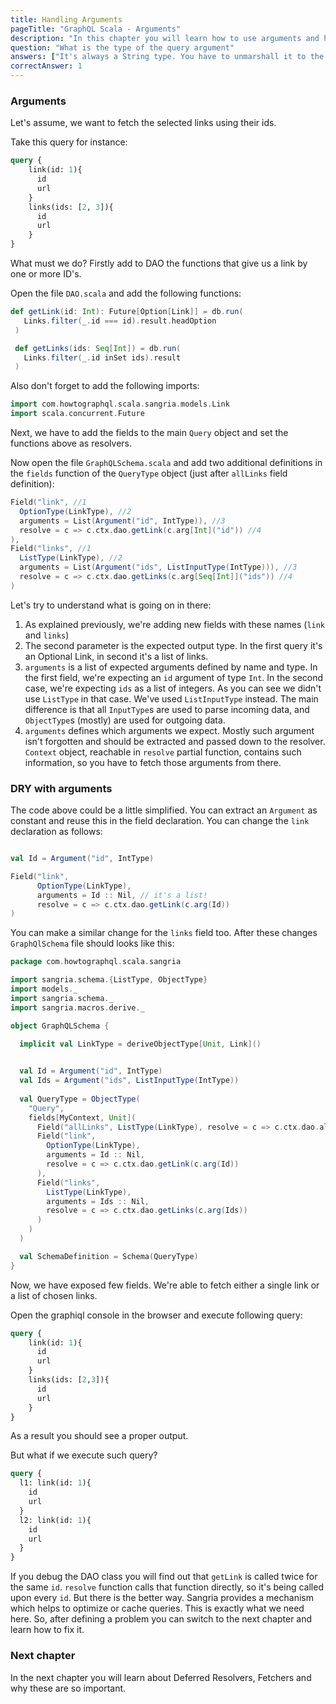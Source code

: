 ```yaml
---
title: Handling Arguments
pageTitle: "GraphQL Scala - Arguments"
description: "In this chapter you will learn how to use arguments and how to handle them and pass to the business logic."
question: "What is the type of the query argument"
answers: ["It's always a String type. You have to unmarshall it to the type you need", "You can define the type of the argument in the schema.", "It's one of the basic types.", "Only numbers."]
correctAnswer: 1
---
```



### Arguments

Let's assume, we want to fetch the selected links using their ids. 

Take this query for instance:

```graphql
query {
    link(id: 1){
      id
      url
    }
    links(ids: [2, 3]){
      id
      url
    }  
}
```

What must we do? Firstly add to DAO the functions that give us a link by one or more ID's.

<Instruction>

Open the file `DAO.scala` and add the following functions:

```scala
def getLink(id: Int): Future[Option[Link]] = db.run(
   Links.filter(_.id === id).result.headOption
 )

 def getLinks(ids: Seq[Int]) = db.run(
   Links.filter(_.id inSet ids).result
 )
```

</Instruction>

Also don't forget to add the following imports:

```scala
import com.howtographql.scala.sangria.models.Link
import scala.concurrent.Future 
```


Next, we have to add the fields to the main `Query` object and set the functions above as resolvers.

<Instruction>

Now open the file `GraphQLSchema.scala` and add two additional definitions in the `fields` function of the `QueryType` object (just after `allLinks` field definition):

```scala
Field("link", //1
  OptionType(LinkType), //2
  arguments = List(Argument("id", IntType)), //3
  resolve = c => c.ctx.dao.getLink(c.arg[Int]("id")) //4
),
Field("links", //1
  ListType(LinkType), //2
  arguments = List(Argument("ids", ListInputType(IntType))), //3
  resolve = c => c.ctx.dao.getLinks(c.arg[Seq[Int]]("ids")) //4
)
```

</Instruction>

Let's try to understand what is going on in there:

1. As explained previously, we're adding new fields with these names (`link` and `links`)
1. The second parameter is the expected output type. In the first query it's an Optional Link, in second it's a list of links.
1. `arguments` is a list of expected arguments defined by name and type. In the first field, we're expecting an `id` argument of type `Int`. In the second case, we're expecting `ids` as a list of integers. As you can see we didn't use `ListType` in that case. We've used `ListInputType` instead. The main difference is that all `InputType`s are used to parse incoming data, and `ObjectType`s (mostly) are used for outgoing data.
1. `arguments` defines which arguments we expect. Mostly such argument isn't forgotten and should be extracted and passed down to the resolver. `Context` object, reachable in `resolve` partial function, contains such information, so you have to fetch those arguments from there.

### DRY with arguments

The code above could be a little simplified. You can extract an `Argument` as constant and reuse this in the field declaration. 
You can change the `link` declaration as follows:

```scala

val Id = Argument("id", IntType)

Field("link",
      OptionType(LinkType),
      arguments = Id :: Nil, // it's a list!
      resolve = c => c.ctx.dao.getLink(c.arg(Id))
)
```

You can make a similar change for the `links` field too. After these changes `GraphQlSchema` file should looks like this:

```scala
package com.howtographql.scala.sangria

import sangria.schema.{ListType, ObjectType}
import models._
import sangria.schema._
import sangria.macros.derive._

object GraphQLSchema {

  implicit val LinkType = deriveObjectType[Unit, Link]()

  
  val Id = Argument("id", IntType)
  val Ids = Argument("ids", ListInputType(IntType))
  
  val QueryType = ObjectType(
    "Query",
    fields[MyContext, Unit](
      Field("allLinks", ListType(LinkType), resolve = c => c.ctx.dao.allLinks),
      Field("link", 
        OptionType(LinkType),
        arguments = Id :: Nil,
        resolve = c => c.ctx.dao.getLink(c.arg(Id))
      ),
      Field("links",
        ListType(LinkType),
        arguments = Ids :: Nil,
        resolve = c => c.ctx.dao.getLinks(c.arg(Ids))
      )
    )
  )

  val SchemaDefinition = Schema(QueryType)
}

```


Now, we have exposed few fields. We're able to fetch either a single link or a list of chosen links.

<Instruction>

Open the graphiql console in the browser and execute following query:

```graphql
query {
    link(id: 1){
      id
      url
    }
    links(ids: [2,3]){
      id
      url
    }
}
```

</Instruction>

As a result you should see a proper output. 


But what if we execute such query?

```graphql
query {
  l1: link(id: 1){
    id
    url
  }
  l2: link(id: 1){
    id
    url
  }
}
```

If you debug the DAO class you will find out that `getLink` is called twice for the same `id`. `resolve` function calls that function directly, so it's being called upon every `id`. 
But there is the better way. Sangria provides a mechanism which helps to optimize or cache queries. 
This is exactly what we need here. So, after defining a problem you can switch to the next chapter and learn how to fix it.

### Next chapter

In the next chapter you will learn about Deferred Resolvers, Fetchers and why these are so important.
